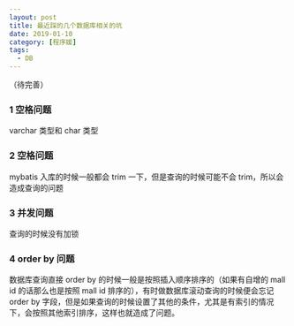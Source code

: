 ```yaml
---
layout: post
title: 最近踩的几个数据库相关的坑
date: 2019-01-10
category: [程序媛]
tags:
  - DB
---
```


（待完善）

### 1 空格问题

varchar 类型和 char 类型

### 2 空格问题

mybatis 入库的时候一般都会 trim 一下，但是查询的时候可能不会 trim，所以会造成查询的问题

### 3 并发问题

查询的时候没有加锁

### 4 order by 问题

数据库查询直接 order by 的时候一般是按照插入顺序排序的（如果有自增的 mall id 的话那么也是按照 mall id 排序的），有时做数据库滚动查询的时候便会忘记 order by 字段，但是如果查询的时候设置了其他的条件，尤其是有索引的情况下，会按照其他索引排序，这样也就造成了问题。
